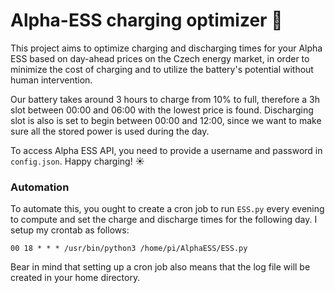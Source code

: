 # Alpha-ESS charging optimizer 🔋

This project aims to optimize charging and discharging times for your Alpha ESS based on day-ahead prices on the Czech energy market, 
in order to minimize the cost of charging and to utilize the battery's potential without human intervention. 

Our battery takes around 3 hours to charge from 10% to full, therefore a 3h slot between 00:00 and 06:00 with the lowest price is found. 
Discharging slot is also is set to begin between 00:00 and 12:00, since we want to make sure all the stored power is used during the day.

To access Alpha ESS API, you need to provide a username and password in `config.json`. Happy charging! ☀️

### Automation
To automate this, you ought to create a cron job to run `ESS.py` every evening to compute and set the charge and discharge times for the following day.
I setup my crontab as follows:
```
00 18 * * * /usr/bin/python3 /home/pi/AlphaESS/ESS.py
```
Bear in mind that setting up a cron job also means that the log file will be created in your home directory.
